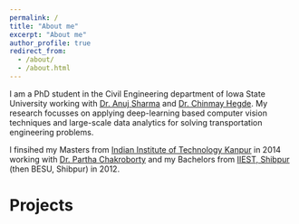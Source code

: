 ```yaml
---
permalink: /
title: "About me"
excerpt: "About me"
author_profile: true
redirect_from: 
  - /about/
  - /about.html
---
```


I am a PhD student in the Civil Engineering department of Iowa State University working with [Dr. Anuj Sharma](https://www.ccee.iastate.edu/directory/?user_page=anujs) and [Dr. Chinmay Hegde](http://home.engineering.iastate.edu/~chinmay/).  My research focusses on applying deep-learning based computer vision techniques and large-scale data analytics for solving transportation engineering problems. 

I finsihed my Masters from [Indian Institute of Technology Kanpur](http://www.iitk.ac.in/) in 2014 working with [Dr. Partha Chakroborty](http://home.iitk.ac.in/~partha/) and my Bachelors from [IIEST, Shibpur](http://www.iiests.ac.in/) (then BESU, Shibpur) in 2012.

Projects
======



